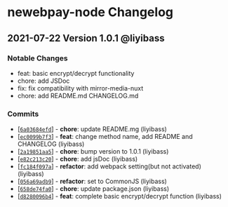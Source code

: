 # newebpay-node Changelog

## 2021-07-22 Version 1.0.1 @liyibass
### Notable Changes
- feat: basic encrypt/decrypt functionality
- chore: add JSDoc
- fix: fix compatibility with mirror-media-nuxt
- chore: add README.md CHANGELOG.md

### Commits
* [[`6a03684efd`](https://github.com/mirror-media/newebpay-node/commit/6a03684efd)] - **chore**: update README.mg (liyibass)
* [[`ec0099b7f3`](https://github.com/mirror-media/newebpay-node/commit/ec0099b7f3)] - **feat**: change method name, add README and CHANGELOG (liyibass)
* [[`2a19851aa5`](https://github.com/mirror-media/newebpay-node/commit/2a19851aa5)] - **chore**: bump version to 1.0.1 (liyibass)
* [[`e82c213c20`](https://github.com/mirror-media/newebpay-node/commit/e82c213c20)] - **chore**: add jsDoc (liyibass)
* [[`fc184f097a`](https://github.com/mirror-media/newebpay-node/commit/fc184f097a)] - **refactor**: add webpack setting(but not activated) (liyibass)
* [[`056a69adb9`](https://github.com/mirror-media/newebpay-node/commit/056a69adb9)] - **refactor**: set to CommonJS (liyibass)
* [[`658de74fa0`](https://github.com/mirror-media/newebpay-node/commit/658de74fa0)] - **chore**: update package.json (liyibass)
* [[`d8280096b4`](https://github.com/mirror-media/newebpay-node/commit/d8280096b4)] - **feat**: complete basic encrypt/decrypt function (liyibass)